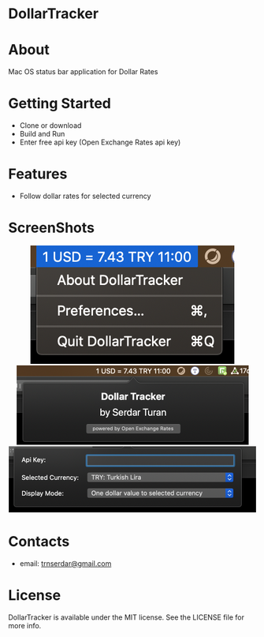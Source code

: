 # DollarTracker

# About
Mac OS status bar application for Dollar Rates

# Getting Started
* Clone or download
* Build and Run
* Enter free api key (Open Exchange Rates api key)

# Features
* Follow dollar rates for selected currency

# ScreenShots
<div align="center">
<img src="https://github.com/trnserdar/DollarTracker/blob/main/ScreenShots/1.png" width="414" height="240"/>
  <br>
<img src="https://github.com/trnserdar/DollarTracker/blob/main/ScreenShots/2.png" width="471" height="161"/>
<img src="https://github.com/trnserdar/DollarTracker/blob/main/ScreenShots/3.png" width="502" height="134"/>
</div>

# Contacts
* email: trnserdar@gmail.com

# License
DollarTracker is available under the MIT license. See the LICENSE file for more info.
